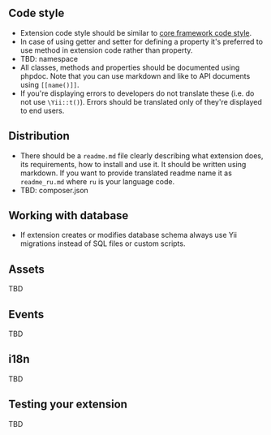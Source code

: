 Code style
----------

- Extension code style should be similar to [core framework code style](https://github.com/yiisoft/yii2/wiki/Core-framework-code-style).
- In case of using getter and setter for defining a property it's preferred to use method in extension code rather than property.
- TBD: namespace
- All classes, methods and properties should be documented using phpdoc. Note that you can use markdown and like to API documents using `[[name()]]`.
- If you're displaying errors to developers do not translate these (i.e. do not use `\Yii::t()`). Errors should be translated only of they're displayed to end users.

Distribution
------------

- There should be a `readme.md` file clearly describing what extension does, its requirements, how to install and use it. It should be written using markdown. If you want to provide translated readme name it as `readme_ru.md` where `ru` is your language code.
- TBD: composer.json

Working with database
---------------------

- If extension creates or modifies database schema always use Yii migrations instead of SQL files or custom scripts.

Assets
------

TBD

Events
------

TBD

i18n
----

TBD

Testing your extension
----------------------

TBD
